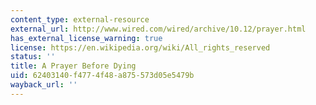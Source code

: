 ```yaml
---
content_type: external-resource
external_url: http://www.wired.com/wired/archive/10.12/prayer.html
has_external_license_warning: true
license: https://en.wikipedia.org/wiki/All_rights_reserved
status: ''
title: A Prayer Before Dying
uid: 62403140-f477-4f48-a875-573d05e5479b
wayback_url: ''
---
```

